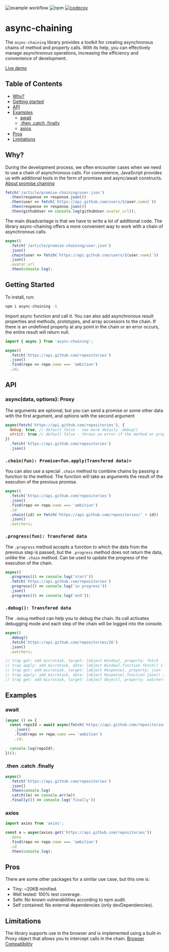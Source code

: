 ![example workflow](https://github.com/alexeybelousov/async-chaining/actions/workflows/publish.yml/badge.svg)
![npm](https://img.shields.io/npm/v/async-chaining)
[![codecov](https://codecov.io/gh/alexeybelousov/async-chaining/branch/master/graph/badge.svg?token=9V8O20Q3BL)](https://codecov.io/gh/alexeybelousov/async-chaining)

# async-chaining
The `async-chaining` library provides a toolkit for creating asynchronous chains of method and property calls. With its help, you can effectively manage asynchronous operations, increasing the efficiency and convenience of development.

[Live demo](https://stackblitz.com/edit/js-ahx1ra?file=index.ts)

## Table of Contents
- [Why?](#why)
- [Getting started](#getting-started)
- [API](#api)
- [Examples](#examples)
  - [await](#await)
  - [.then .catch .finally](#then-catch-finally)
  - [axios](#axios)
- [Pros](#pros)
- [Limitations](#limitations)

## Why?
During the development process, we often encounter cases when we need to use a chain of asynchronous calls. For convenience, JavaScript provides us with additional tools in the form of promises and async/await constructs.
[About promise chaining](https://javascript.info/promise-chaining)
```js
fetch('/article/promise-chaining/user.json')
  .then(response => response.json())
  .then(user => fetch(`https://api.github.com/users/${user.name}`))
  .then(response => response.json())
  .then(githubUser => console.log(githubUser.avatar_url));
```
The main disadvantage is that we have to write a lot of additional code.
The library async-chaining offers a more convenient way to work with a chain of asynchronous calls.
```js
async()
  .fetch('/article/promise-chaining/user.json')
  .json()
  .chain(user => fetch(`https://api.github.com/users/${user.name}`))
  .json()
  .avatar_url
  .then(console.log);
```
## Getting Started
To install, run:
```bash
npm i async-chaining -S
```
Import async function and call it. You can also add asynchronous result properties and methods, prototypes, and array accessors to the chain. If there is an undefined property at any point in the chain or an error occurs, the entire result will return null.
```js
import { async } from 'async-chaining';

async()
  .fetch('https://api.github.com/repositories')
  .json()
  .find(repo => repo.name === 'ambition')
  .id;
```

## API
### async(data, options): Proxy
The arguments are optional, but you can send a promise or some other data with the first argument, and options with the second argument
```js
async(fetch('https://api.github.com/repositories'), { 
  debug: true, // default false - see more details .debug()
  strict: true // default false - throws an error if the method or property does not exist
})
  .fetch('https://api.github.com/repositories')
  .json()
```
### `.chain(fun): Promise<fun.apply(Transfered data)>`
You can also use a special `.chain` method to combine chains by passing a function to the method.
The function will take as arguments the result of the execution of the previous promise.
```js
async()
  .fetch('https://api.github.com/repositories')
  .json()
  .find(repo => repo.name === 'ambition')
  .id
  .chain((id) => fetch('https://api.github.com/repositories/' + id))
  .json()
  .watchers;
```
### `.progress(fun): Transfered data`
The `.progress` method accepts a function to which the data from the previous step is passed, but the `.progress` method does not return the data, unlike the `.chain` method. Can be used to update the progress of the execution of the chain.
```js
async()
  .progress(() => console.log('start'))
  .fetch('https://api.github.com/repositories')
  .progress(() => console.log('in progress'))
  .json()
  .progress(() => console.log('end'));
```
### `.debug(): Transfered data`
The `.debug` method can help you to debug the chain. Its call activates debugging mode and each step of the chain will be logged into the console.
```js
async()
  .debug()
  .fetch('https://api.github.com/repositories/26')
  .json()
  .watchers;

// trap get: add microtask, target: [object Window], property: fetch
// trap apply: add microtask, data: [object Window],function fetch() { [native code] }
// trap get: add microtask, target: [object Response], property: json
// trap apply: add microtask, data: [object Response],function json() { [native code] }
// trap get: add microtask, target: [object Object], property: watchers
```

## Examples
### await
```js
(async () => {
  const repoId = await async(fetch('https://api.github.com/repositories'))
    .json()
    .find(repo => repo.name === 'ambition')
    .id;
    
  console.log(repoId);
})();
```
### .then .catch .finally
```js
async()
  .fetch('https://api.github.com/repositories')
  .json()
  .then(console.log)
  .catch((e) => console.err(e))
  .finally(() => console.log('finally'))
```
### axios
```js
import axios from 'axios';

const a = async(axios.get('https://api.github.com/repositories'))
  .data
  .find(repo => repo.name === 'ambition')
  .id
  .then(console.log);
```
## Pros
There are some other packages for a similar use case, but this one is:

- Tiny: ~20KB minified.
- Well tested: 100% test coverage.
- Safe: No known vulnerabilities according to npm audit.
- Self contained: No external dependencies (only devDependencies).

## Limitations
The library supports use in the browser and is implemented using a built-in Proxy object that allows you to intercept calls in the chain.
[Browser Compatibility](https://developer.mozilla.org/en-US/docs/Web/JavaScript/Reference/Global_Objects/Proxy#browser_compatibility)

